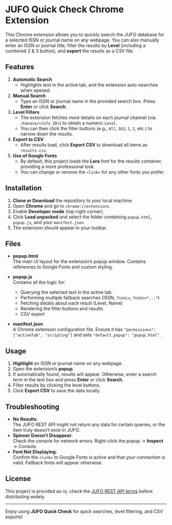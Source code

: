 # JUFO Quick Check Chrome Extension

This Chrome extension allows you to quickly search the JUFO database for a selected ISSN or journal name on any webpage. You can also manually enter an ISSN or journal title, filter the results by **Level** (including a combined 2 & 3 button), and **export** the results as a CSV file.

## Features

1. **Automatic Search**  
   - Highlights text in the active tab, and the extension auto-searches when opened.
2. **Manual Search**  
   - Type an ISSN or journal name in the provided search box. Press **Enter** or click **Search**.
3. **Level Filters**  
   - The extension fetches more details on each journal channel (via `/kanava/<Jufo_ID>`) to obtain a numeric `Level`.  
   - You can then click the filter buttons (e.g., `All`, `2&3`, `2`, `3`, etc.) to narrow down the results.
4. **Export to CSV**  
   - After results load, click **Export CSV** to download all items as `results.csv`.
5. **Use of Google Fonts**  
   - By default, this project loads the **Lora** font for the results container, providing a more professional look.  
   - You can change or remove the `<link>` for any other fonts you prefer.

## Installation

1. **Clone or Download** the repository to your local machine.
2. Open **Chrome** and go to `chrome://extensions`.
3. Enable **Developer mode** (top-right corner).
4. Click **Load unpacked** and select the folder containing `popup.html`, `popup.js`, and your `manifest.json`.
5. The extension should appear in your toolbar.

## Files

- **popup.html**  
  The main UI layout for the extension’s popup window. Contains references to Google Fonts and custom styling.

- **popup.js**  
  Contains all the logic for:
  - Querying the selected text in the active tab  
  - Performing multiple fallback searches (ISSN, `?nimi=`, `?nimi=*...*`)  
  - Fetching details about each result (Level, Name)  
  - Rendering the filter buttons and results  
  - CSV export  

- **manifest.json**  
  A Chrome extension configuration file. Ensure it has `"permissions": ["activeTab", "scripting"]` and sets `"default_popup": "popup.html"`.

## Usage

1. **Highlight** an ISSN or journal name on any webpage.  
2. Open the extension’s **popup**.  
3. If automatically found, results will appear. Otherwise, enter a search term in the text box and press **Enter** or click **Search**.  
4. Filter results by clicking the level buttons.  
5. Click **Export CSV** to save the data locally.

## Troubleshooting

- **No Results**:  
  The JUFO REST API might not return any data for certain queries, or the item truly doesn’t exist in JUFO.  
- **Spinner Doesn’t Disappear**:  
  Check the console for network errors. Right-click the popup → **Inspect** → Console.  
- **Font Not Displaying**:  
  Confirm the `<link>` to Google Fonts is active and that your connection is valid. Fallback fonts will appear otherwise.

## License

This project is provided as-is; check the [JUFO REST API terms](https://jufo-rest.csc.fi/) before distributing widely.

---

Enjoy using **JUFO Quick Check** for quick searches, level filtering, and CSV exports!
